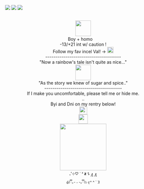 <img src="https://file.garden/ZorENG263zPWFUDG/0d7bd25feb1562a61db6cf3a2adf68c4d48bcd7b.gifv"> ![](https://komarev.com/ghpvc/?username=Linnethinhere&color=000000) <img src="https://file.garden/ZorENG263zPWFUDG/f7517975.gif" >
<div align="center"> <br />
 <img src="https://64.media.tumblr.com/d875dd37ca239456cd62eec9251c0774/4f7dfb36276881c0-33/s400x600/fa70a667dba1240c4e0a718d5169938f28892328.pnj" "width="100" height="50">  <br />
Boy + homo <img src="https://file.garden/ZorENG263zPWFUDG/fbfdc694d584518a1f2afefd31f101ae67e70468.gifv" "width="100" height="15" >  <br />
  -13/+21 int w/ caution ! <br />
  Follow my fav incel Val! -> <a href="https://github.com/KittenChanCorruptionArc"><img src="https://file.garden/ZorENG263zPWFUDG/Tumblr_l_13795743953359.gif" "width="100" height="20" > </a>  <br />
-------------------------------------- <br />
  "Now a rainbow's tale isn't quite as nice..." <br />
 <img src="https://64.media.tumblr.com/5b881d96d71b3de54b281432b6182b97/c937cea2bae71fd6-ae/s100x200/c5376c74a33cf438577c7d98d096e6188f798244.pnj" "width="100" height=50"><br /> 
  "As the story we knew of sugar and spice.."<br />
---------------------------------------<br />
  If I make you uncomfortable, please tell me or hide me. <br />
 .. 
 <br />
 Byi and Dni on my rentry below! <br />
 <a href="https://rentry.co/wherestheexit"><img src="https://64.media.tumblr.com/2a8249f8052d7e1da51f19e2b3bbc7ff/66f8bee48421ca35-27/s250x400/ec0e9112900a8b2bb0f1cd7cd60944e4a1abffb5.gifv" "width="50" height="25" > </a> 
 <br />
 <img src="https://64.media.tumblr.com/97bae525b65744f19a445549918ab846/2006be11919028f2-cc/s400x600/90c21b84c7f9ccbe1772d4b5c12f8e7e3988ab26.gifv" "width="90" height="30">  <br />
   <img src="https://file.garden/ZorENG263zPWFUDG/bb-removebg-preview.png" "width="100" height="150" > <br />  
<sub/> ₊˚⊹♡ ` ᶻ 𝘇 𐰁   ႔ ႔ </sub> <br />
<sub/>໒꒰ྀི｡- ˕ -｡ྀི꒱১  ᠸ^ ^ ` 𐅠</sub>
